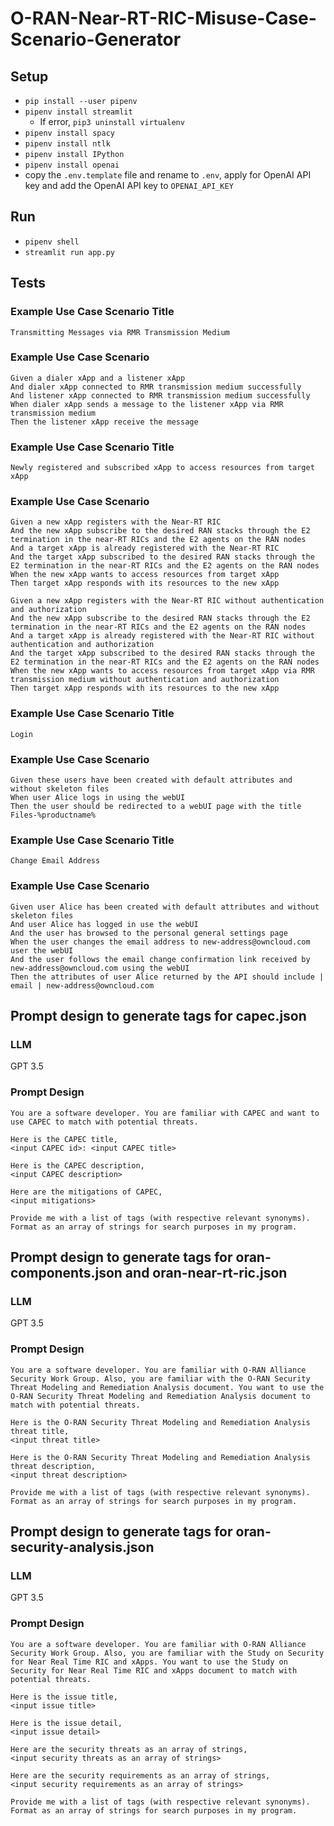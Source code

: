 # O-RAN-Near-RT-RIC-Misuse-Case-Scenario-Generator

## Setup
- `pip install --user pipenv`
- `pipenv install streamlit`
  - If error, `pip3 uninstall virtualenv`
- `pipenv install spacy`
- `pipenv install ntlk`
- `pipenv install IPython`
- `pipenv install openai`
- copy the `.env.template` file and rename to `.env`, apply for OpenAI API key and add the OpenAI API key to `OPENAI_API_KEY`

## Run
- `pipenv shell`
- `streamlit run app.py`

## Tests
### Example Use Case Scenario Title
`Transmitting Messages via RMR Transmission Medium`
### Example Use Case Scenario
```
Given a dialer xApp and a listener xApp
And dialer xApp connected to RMR transmission medium successfully
And listener xApp connected to RMR transmission medium successfully
When dialer xApp sends a message to the listener xApp via RMR transmission medium
Then the listener xApp receive the message
```

### Example Use Case Scenario Title
`Newly registered and subscribed xApp to access resources from target xApp`
### Example Use Case Scenario
```
Given a new xApp registers with the Near-RT RIC
And the new xApp subscribe to the desired RAN stacks through the E2 termination in the near-RT RICs and the E2 agents on the RAN nodes
And a target xApp is already registered with the Near-RT RIC
And the target xApp subscribed to the desired RAN stacks through the E2 termination in the near-RT RICs and the E2 agents on the RAN nodes
When the new xApp wants to access resources from target xApp
Then target xApp responds with its resources to the new xApp
```

```
Given a new xApp registers with the Near-RT RIC without authentication and authorization
And the new xApp subscribe to the desired RAN stacks through the E2 termination in the near-RT RICs and the E2 agents on the RAN nodes
And a target xApp is already registered with the Near-RT RIC without authentication and authorization
And the target xApp subscribed to the desired RAN stacks through the E2 termination in the near-RT RICs and the E2 agents on the RAN nodes
When the new xApp wants to access resources from target xApp via RMR transmission medium without authentication and authorization 
Then target xApp responds with its resources to the new xApp
```

### Example Use Case Scenario Title
`Login`
### Example Use Case Scenario
```
Given these users have been created with default attributes and without skeleton files
When user Alice logs in using the webUI
Then the user should be redirected to a webUI page with the title Files-%productname%
```

### Example Use Case Scenario Title
`Change Email Address`
### Example Use Case Scenario
```
Given user Alice has been created with default attributes and without skeleton files
And user Alice has logged in use the webUI
And the user has browsed to the personal general settings page
When the user changes the email address to new-address@owncloud.com user the webUI
And the user follows the email change confirmation link received by new-address@owncloud.com using the webUI
Then the attributes of user Alice returned by the API should include | email | new-address@owncloud.com
```

## Prompt design to generate tags for capec.json
### LLM
GPT 3.5
### Prompt Design
```
You are a software developer. You are familiar with CAPEC and want to use CAPEC to match with potential threats. 

Here is the CAPEC title,
<input CAPEC id>: <input CAPEC title>

Here is the CAPEC description,
<input CAPEC description>

Here are the mitigations of CAPEC,
<input mitigations>

Provide me with a list of tags (with respective relevant synonyms). Format as an array of strings for search purposes in my program.
```

## Prompt design to generate tags for oran-components.json and oran-near-rt-ric.json
### LLM
GPT 3.5
### Prompt Design
```
You are a software developer. You are familiar with O-RAN Alliance Security Work Group. Also, you are familiar with the O-RAN Security Threat Modeling and Remediation Analysis document. You want to use the O-RAN Security Threat Modeling and Remediation Analysis document to match with potential threats. 

Here is the O-RAN Security Threat Modeling and Remediation Analysis threat title,
<input threat title>

Here is the O-RAN Security Threat Modeling and Remediation Analysis threat description,
<input threat description>

Provide me with a list of tags (with respective relevant synonyms). Format as an array of strings for search purposes in my program.
```

## Prompt design to generate tags for oran-security-analysis.json
### LLM
GPT 3.5
### Prompt Design
```
You are a software developer. You are familiar with O-RAN Alliance Security Work Group. Also, you are familiar with the Study on Security for Near Real Time RIC and xApps. You want to use the Study on Security for Near Real Time RIC and xApps document to match with potential threats. 

Here is the issue title,
<input issue title>

Here is the issue detail,
<input issue detail>

Here are the security threats as an array of strings,
<input security threats as an array of strings>

Here are the security requirements as an array of strings,
<input security requirements as an array of strings>

Provide me with a list of tags (with respective relevant synonyms). Format as an array of strings for search purposes in my program.
```